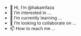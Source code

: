 - 👋 Hi, I’m @hakamfaza
- 👀 I’m interested in ...
- 🌱 I’m currently learning ...
- 💞️ I’m looking to collaborate on ...
- 📫 How to reach me ...

<!---
hakamfaza/hakamfaza is a ✨ special ✨ repository because its `README.md` (this file) appears on your GitHub profile.
You can click the Preview link to take a look at your changes.
--->
